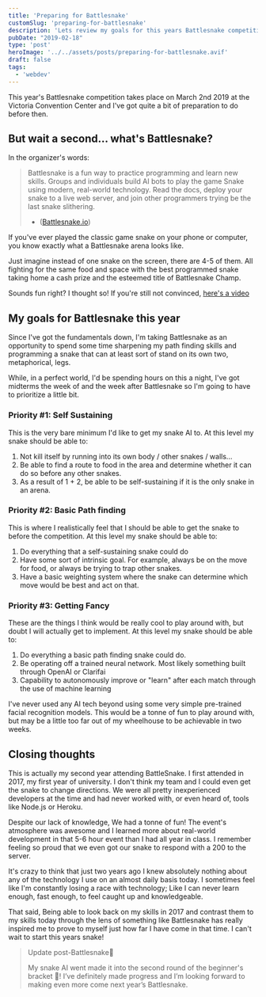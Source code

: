 ```yaml
---
title: 'Preparing for Battlesnake'
customSlug: 'preparing-for-battlesnake'
description: 'Lets review my goals for this years Battlesnake competition.'
pubDate: "2019-02-18"
type: 'post'
heroImage: '../../assets/posts/preparing-for-battlesnake.avif'
draft: false
tags:
  - 'webdev'
---
```


This year's Battlesnake competition takes place on March 2nd 2019 at the Victoria Convention Center and I've got quite a bit of preparation to do before then.

## But wait a second... what's Battlesnake?

In the organizer's words:

> Battlesnake is a fun way to practice programming and learn new skills. Groups and individuals build AI bots to play the game Snake using modern, real-world technology. Read the docs, deploy your snake to a live web server, and join other programmers trying be the last snake slithering.
>
> - ([Battlesnake.io](https://battlesnake.io))

If you've ever played the classic game snake on your phone or computer, you know exactly what a Battlesnake arena looks like.

Just imagine instead of one snake on the screen, there are 4-5 of them. All fighting for the same food and space with the best programmed snake taking home a cash prize and the esteemed title of Battlesnake Champ.

Sounds fun right? I thought so! If you're still not convinced, [here's a video](https://www.youtube.com/watch?v=ygvQds0C1X8)

## My goals for Battlesnake this year

Since I've got the fundamentals down, I'm taking Battlesnake as an opportunity to spend some time sharpening my path finding skills and programming a snake that can at least sort of stand on its own two, metaphorical, legs.

While, in a perfect world, I'd be spending hours on this a night, I've got midterms the week of and the week after Battlesnake so I'm going to have to prioritize a little bit.

### Priority #1: Self Sustaining

This is the very bare minimum I'd like to get my snake AI to. At this level my snake should be able to:

1. Not kill itself by running into its own body / other snakes / walls...
2. Be able to find a route to food in the area and determine whether it can do so before any other snakes.
3. As a result of 1 + 2, be able to be self-sustaining if it is the only snake in an arena.

### Priority #2: Basic Path finding

This is where I realistically feel that I should be able to get the snake to before the competition.
At this level my snake should be able to:

1. Do everything that a self-sustaining snake could do
2. Have some sort of intrinsic goal. For example, always be on the move for food, or always be trying to trap other snakes.
3. Have a basic weighting system where the snake can determine which move would be best and act on that.

### Priority #3: Getting Fancy

These are the things I think would be really cool to play around with, but doubt I will actually get to implement. At this level my snake should be able to:

1. Do everything a basic path finding snake could do.
2. Be operating off a trained neural network. Most likely something built through OpenAI or Clarifai
3. Capability to autonomously improve or "learn" after each match through the use of machine learning

I've never used any AI tech beyond using some very simple pre-trained facial recognition models. This would be a tonne of fun to play around with, but may be a little too far out of my wheelhouse to be achievable in two weeks.

## Closing thoughts

This is actually my second year attending BattleSnake. I first attended in 2017, my first year of university. I don't think my team and I could even get the snake to change directions. We were all pretty inexperienced developers at the time and had never worked with, or even heard of, tools like Node.js or Heroku.

Despite our lack of knowledge, We had a tonne of fun! The event's atmosphere was awesome and I learned more about real-world development in that 5-6 hour event than I had all year in class. I remember feeling so proud that we even got our snake to respond with a 200 to the server.

It's crazy to think that just two years ago I knew absolutely nothing about any of the technology I use on an almost daily basis today. I sometimes feel like I'm constantly losing a race with technology; Like I can never learn enough, fast enough, to feel caught up and knowledgeable.

That said, Being able to look back on my skills in 2017 and contrast them to my skills today through the lens of something like Battlesnake has really inspired me to prove to myself just how far I have come in that time. I can't wait to start this years snake!

> Update post-Battlesnake🐍
>
> My snake AI went made it into the second round of the beginner's bracket 🎉! I’ve definitely made progress and I’m looking forward to making even more come next year’s Battlesnake.
